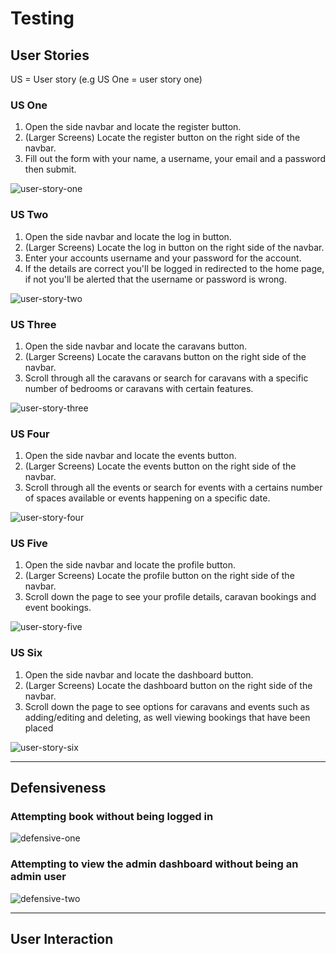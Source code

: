 # Testing
## User Stories
US = User story (e.g US One = user story one)
### US One
1. Open the side navbar and locate the register button.
2. (Larger Screens) Locate the register button on the right side of the navbar.
3. Fill out the form with your name, a username, your email and a password then submit.

![user-story-one](images/us-one.PNG)

### US Two
1. Open the side navbar and locate the log in button.
2. (Larger Screens) Locate the log in button on the right side of the navbar.
3. Enter your accounts username and your password for the account.
4. If the details are correct you'll be logged in redirected to the home page, if not you'll be alerted that the username or password is wrong.

![user-story-two](images/us-two.PNG)

### US Three
1. Open the side navbar and locate the caravans button.
2. (Larger Screens) Locate the caravans button on the right side of the navbar.
3. Scroll through all the caravans or search for caravans with a specific number of bedrooms or caravans with certain features.

![user-story-three](images/us-three.PNG)

### US Four
1. Open the side navbar and locate the events button.
2. (Larger Screens) Locate the events button on the right side of the navbar.
3. Scroll through all the events or search for events with a certains number of spaces available or events happening on a specific date.

![user-story-four](images/us-four.PNG)

### US Five
1. Open the side navbar and locate the profile button.
2. (Larger Screens) Locate the profile button on the right side of the navbar.
3. Scroll down the page to see your profile details, caravan bookings and event bookings.

![user-story-five](images/us-five.PNG)

### US Six
1. Open the side navbar and locate the dashboard button.
2. (Larger Screens) Locate the dashboard button on the right side of the navbar.
3. Scroll down the page to see options for caravans and events such as adding/editing and deleting, as well viewing bookings that have been placed

![user-story-six](images/us-six.PNG)

----
## Defensiveness
### Attempting book without being logged in
![defensive-one](images/defensiveness-one.PNG)

### Attempting to view the admin dashboard without being an admin user
![defensive-two](images/defensiveness-two.PNG)

----
## User Interaction
